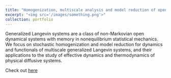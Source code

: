 ```yaml
---
title: "Homogenization, multiscale analysis and model reduction of open dynamical systems"
excerpt: "<img src='/images/something.png'>"
collection: portfolio
---
```


Generalized Langevin systems are a class of non-Markovian open dynamical systems with memory in nonequilibrium statistical mechanics. We focus on stochastic homogenization and model reduction for dynamics and functionals of multiscale generalized Langevin systems, and their applications to the study of effective dynamics and thermodynamics of physical diffusive systems. 

Check out [here]()
